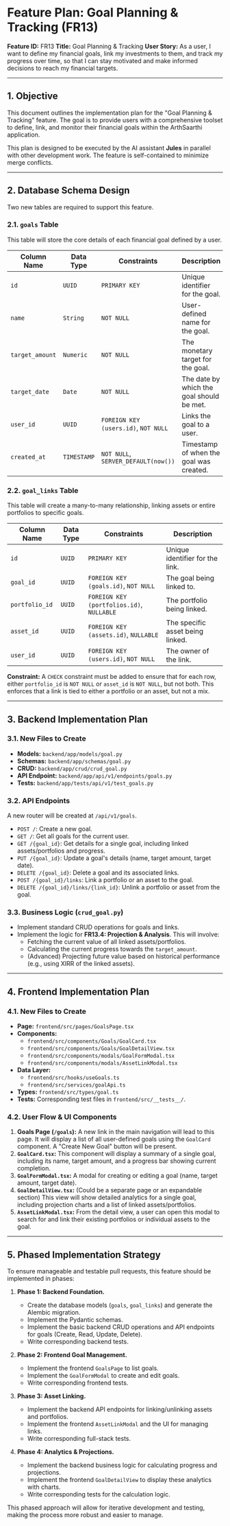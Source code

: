 # Feature Plan: Goal Planning & Tracking (FR13)

**Feature ID:** FR13
**Title:** Goal Planning & Tracking
**User Story:** As a user, I want to define my financial goals, link my investments to them, and track my progress over time, so that I can stay motivated and make informed decisions to reach my financial targets.

---

## 1. Objective

This document outlines the implementation plan for the "Goal Planning & Tracking" feature. The goal is to provide users with a comprehensive toolset to define, link, and monitor their financial goals within the ArthSaarthi application.

This plan is designed to be executed by the AI assistant **Jules** in parallel with other development work. The feature is self-contained to minimize merge conflicts.

---

## 2. Database Schema Design

Two new tables are required to support this feature.

### 2.1. `goals` Table

This table will store the core details of each financial goal defined by a user.

| Column Name     | Data Type | Constraints                               | Description                               |
| --------------- | --------- | ----------------------------------------- | ----------------------------------------- |
| `id`            | `UUID`    | `PRIMARY KEY`                             | Unique identifier for the goal.           |
| `name`          | `String`  | `NOT NULL`                                | User-defined name for the goal.           |
| `target_amount` | `Numeric` | `NOT NULL`                                | The monetary target for the goal.         |
| `target_date`   | `Date`    | `NOT NULL`                                | The date by which the goal should be met. |
| `user_id`       | `UUID`    | `FOREIGN KEY (users.id)`, `NOT NULL`      | Links the goal to a user.                 |
| `created_at`    | `TIMESTAMP` | `NOT NULL`, `SERVER_DEFAULT(now())`       | Timestamp of when the goal was created.   |

### 2.2. `goal_links` Table

This table will create a many-to-many relationship, linking assets or entire portfolios to specific goals.

| Column Name    | Data Type | Constraints                               | Description                                     |
| -------------- | --------- | ----------------------------------------- | ----------------------------------------------- |
| `id`           | `UUID`    | `PRIMARY KEY`                             | Unique identifier for the link.                 |
| `goal_id`      | `UUID`    | `FOREIGN KEY (goals.id)`, `NOT NULL`      | The goal being linked to.                       |
| `portfolio_id` | `UUID`    | `FOREIGN KEY (portfolios.id)`, `NULLABLE` | The portfolio being linked.                     |
| `asset_id`     | `UUID`    | `FOREIGN KEY (assets.id)`, `NULLABLE`     | The specific asset being linked.                |
| `user_id`      | `UUID`    | `FOREIGN KEY (users.id)`, `NOT NULL`      | The owner of the link.                          |

**Constraint:** A `CHECK` constraint must be added to ensure that for each row, either `portfolio_id` is `NOT NULL` or `asset_id` is `NOT NULL`, but not both. This enforces that a link is tied to either a portfolio or an asset, but not a mix.

---

## 3. Backend Implementation Plan

### 3.1. New Files to Create

*   **Models:** `backend/app/models/goal.py`
*   **Schemas:** `backend/app/schemas/goal.py`
*   **CRUD:** `backend/app/crud/crud_goal.py`
*   **API Endpoint:** `backend/app/api/v1/endpoints/goals.py`
*   **Tests:** `backend/app/tests/api/v1/test_goals.py`

### 3.2. API Endpoints

A new router will be created at `/api/v1/goals`.

*   `POST /`: Create a new goal.
*   `GET /`: Get all goals for the current user.
*   `GET /{goal_id}`: Get details for a single goal, including linked assets/portfolios and progress.
*   `PUT /{goal_id}`: Update a goal's details (name, target amount, target date).
*   `DELETE /{goal_id}`: Delete a goal and its associated links.
*   `POST /{goal_id}/links`: Link a portfolio or an asset to the goal.
*   `DELETE /{goal_id}/links/{link_id}`: Unlink a portfolio or asset from the goal.

### 3.3. Business Logic (`crud_goal.py`)

*   Implement standard CRUD operations for goals and links.
*   Implement the logic for **FR13.4: Projection & Analysis**. This will involve:
    *   Fetching the current value of all linked assets/portfolios.
    *   Calculating the current progress towards the `target_amount`.
    *   (Advanced) Projecting future value based on historical performance (e.g., using XIRR of the linked assets).

---

## 4. Frontend Implementation Plan

### 4.1. New Files to Create

*   **Page:** `frontend/src/pages/GoalsPage.tsx`
*   **Components:**
    *   `frontend/src/components/Goals/GoalCard.tsx`
    *   `frontend/src/components/Goals/GoalDetailView.tsx`
    *   `frontend/src/components/modals/GoalFormModal.tsx`
    *   `frontend/src/components/modals/AssetLinkModal.tsx`
*   **Data Layer:**
    *   `frontend/src/hooks/useGoals.ts`
    *   `frontend/src/services/goalApi.ts`
*   **Types:** `frontend/src/types/goal.ts`
*   **Tests:** Corresponding test files in `frontend/src/__tests__/`.

### 4.2. User Flow & UI Components

1.  **Goals Page (`/goals`):** A new link in the main navigation will lead to this page. It will display a list of all user-defined goals using the `GoalCard` component. A "Create New Goal" button will be present.
2.  **`GoalCard.tsx`:** This component will display a summary of a single goal, including its name, target amount, and a progress bar showing current completion.
3.  **`GoalFormModal.tsx`:** A modal for creating or editing a goal (name, target amount, target date).
4.  **`GoalDetailView.tsx`:** (Could be a separate page or an expandable section) This view will show detailed analytics for a single goal, including projection charts and a list of linked assets/portfolios.
5.  **`AssetLinkModal.tsx`:** From the detail view, a user can open this modal to search for and link their existing portfolios or individual assets to the goal.

---

## 5. Phased Implementation Strategy

To ensure manageable and testable pull requests, this feature should be implemented in phases:

1.  **Phase 1: Backend Foundation.**
    *   Create the database models (`goals`, `goal_links`) and generate the Alembic migration.
    *   Implement the Pydantic schemas.
    *   Implement the basic backend CRUD operations and API endpoints for goals (Create, Read, Update, Delete).
    *   Write corresponding backend tests.

2.  **Phase 2: Frontend Goal Management.**
    *   Implement the frontend `GoalsPage` to list goals.
    *   Implement the `GoalFormModal` to create and edit goals.
    *   Write corresponding frontend tests.

3.  **Phase 3: Asset Linking.**
    *   Implement the backend API endpoints for linking/unlinking assets and portfolios.
    *   Implement the frontend `AssetLinkModal` and the UI for managing links.
    *   Write corresponding full-stack tests.

4.  **Phase 4: Analytics & Projections.**
    *   Implement the backend business logic for calculating progress and projections.
    *   Implement the frontend `GoalDetailView` to display these analytics with charts.
    *   Write corresponding tests for the calculation logic.

This phased approach will allow for iterative development and testing, making the process more robust and easier to manage.

